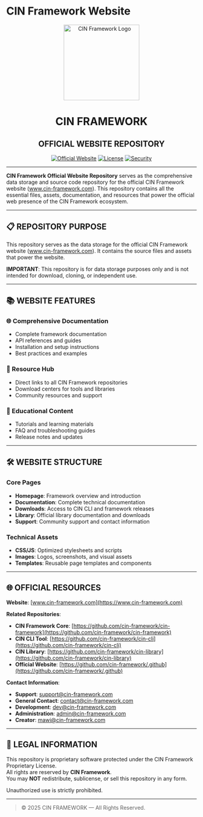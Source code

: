 # **CIN Framework Website**

<div align="center">
  <img src="https://cin-framework.github.io/.github/assets/img/CIN.svg" alt="CIN Framework Logo" width="200" height="200">
</div>

<h1 align="center">CIN FRAMEWORK</h1>
<h2 align="center">OFFICIAL WEBSITE REPOSITORY</h2>

<div align="center">

[![Official Website](https://img.shields.io/badge/Official_Website-www.cin--framework.com-dc2626?style=for-the-badge)](https://www.cin-framework.com)
[![License](https://img.shields.io/badge/License-Proprietary-red?style=for-the-badge)](LICENSE)
[![Security](https://img.shields.io/badge/Security-View_Policy-orange?style=for-the-badge)](SECURITY.md)

</div>

---

**CIN Framework Official Website Repository** serves as the comprehensive data storage and source code repository for the official CIN Framework website (www.cin-framework.com). This repository contains all the essential files, assets, documentation, and resources that power the official web presence of the CIN Framework ecosystem.

---

## 📋 REPOSITORY PURPOSE

This repository serves as the data storage for the official CIN Framework website (www.cin-framework.com). It contains the source files and assets that power the website.

**IMPORTANT**: This repository is for data storage purposes only and is not intended for download, cloning, or independent use.

---

## 📚 WEBSITE FEATURES

### 🌐 Comprehensive Documentation
- Complete framework documentation
- API references and guides
- Installation and setup instructions
- Best practices and examples

### 🔗 Resource Hub
- Direct links to all CIN Framework repositories
- Download centers for tools and libraries
- Community resources and support

### 📖 Educational Content
- Tutorials and learning materials
- FAQ and troubleshooting guides
- Release notes and updates

---

## 🛠️ WEBSITE STRUCTURE

### Core Pages
- **Homepage**: Framework overview and introduction
- **Documentation**: Complete technical documentation
- **Downloads**: Access to CIN CLI and framework releases
- **Library**: Official library documentation and downloads
- **Support**: Community support and contact information

### Technical Assets
- **CSS/JS**: Optimized stylesheets and scripts
- **Images**: Logos, screenshots, and visual assets
- **Templates**: Reusable page templates and components

---

## 🌐 OFFICIAL RESOURCES

**Website**: [www.cin-framework.com](https://www.cin-framework.com)

**Related Repositories**:
- **CIN Framework Core**: [https://github.com/cin-framework/cin-framework](https://github.com/cin-framework/cin-framework)
- **CIN CLI Tool**: [https://github.com/cin-framework/cin-cli](https://github.com/cin-framework/cin-cli)
- **CIN Library**: [https://github.com/cin-framework/cin-library](https://github.com/cin-framework/cin-library)
- **Official Website**: [https://github.com/cin-framework/.github](https://github.com/cin-framework/.github)

**Contact Information**:
- **Support**: support@cin-framework.com
- **General Contact**: contact@cin-framework.com
- **Development**: dev@cin-framework.com
- **Administration**: admin@cin-framework.com
- **Creator**: mawi@cin-framework.com

---

## 📜 LEGAL INFORMATION

This repository is proprietary software protected under the CIN Framework Proprietary License.  
All rights are reserved by **CIN Framework**.  
You may **NOT** redistribute, sublicense, or sell this repository in any form.

Unauthorized use is strictly prohibited.

---

> © 2025 CIN FRAMEWORK — All Rights Reserved.